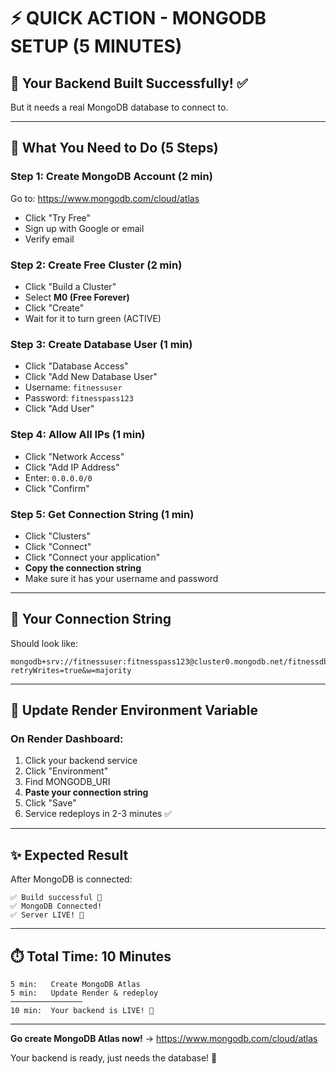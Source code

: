 # ⚡ QUICK ACTION - MONGODB SETUP (5 MINUTES)

## 🎯 Your Backend Built Successfully! ✅

But it needs a real MongoDB database to connect to.

---

## 🔧 What You Need to Do (5 Steps)

### Step 1: Create MongoDB Account (2 min)
Go to: https://www.mongodb.com/cloud/atlas
- Click "Try Free"
- Sign up with Google or email
- Verify email

### Step 2: Create Free Cluster (2 min)
- Click "Build a Cluster"
- Select **M0 (Free Forever)**
- Click "Create"
- Wait for it to turn green (ACTIVE)

### Step 3: Create Database User (1 min)
- Click "Database Access"
- Click "Add New Database User"
- Username: `fitnessuser`
- Password: `fitnesspass123`
- Click "Add User"

### Step 4: Allow All IPs (1 min)
- Click "Network Access"
- Click "Add IP Address"
- Enter: `0.0.0.0/0`
- Click "Confirm"

### Step 5: Get Connection String (1 min)
- Click "Clusters"
- Click "Connect"
- Click "Connect your application"
- **Copy the connection string**
- Make sure it has your username and password

---

## 📝 Your Connection String

Should look like:
```
mongodb+srv://fitnessuser:fitnesspass123@cluster0.mongodb.net/fitnessdb?retryWrites=true&w=majority
```

---

## 🔄 Update Render Environment Variable

### On Render Dashboard:

1. Click your backend service
2. Click "Environment"
3. Find MONGODB_URI
4. **Paste your connection string**
5. Click "Save"
6. Service redeploys in 2-3 minutes ✅

---

## ✨ Expected Result

After MongoDB is connected:
```
✅ Build successful 🎉
✅ MongoDB Connected!
✅ Server LIVE! 🚀
```

---

## ⏱️ Total Time: 10 Minutes

```
5 min:   Create MongoDB Atlas
5 min:   Update Render & redeploy
────────────────
10 min:  Your backend is LIVE! 🎉
```

---

**Go create MongoDB Atlas now!** → https://www.mongodb.com/cloud/atlas

Your backend is ready, just needs the database! 🚀
